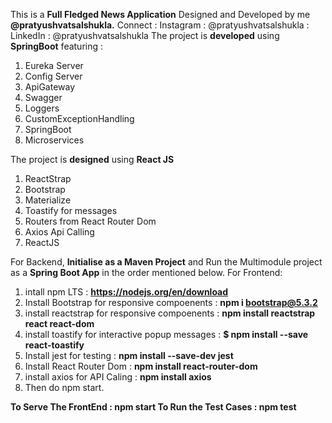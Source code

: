 This is a **Full Fledged News Application** Designed and Developed by me **@pratyushvatsalshukla.**
Connect : Instagram : @pratyushvatsalshukla : LinkedIn : @pratyushvatsalshukla
The project is **developed** using **SpringBoot** featuring : 
1. Eureka Server
2. Config Server
3. ApiGateway
4. Swagger
5. Loggers
6. CustomExceptionHandling
7. SpringBoot
8. Microservices
   
The project is **designed** using **React JS**
1. ReactStrap
2. Bootstrap
3. Materialize
4. Toastify for messages
5. Routers from React Router Dom
6. Axios Api Calling
7. ReactJS

For Backend, **Initialise as a Maven Project** and Run the Multimodule project as a **Spring Boot App** in the order mentioned below.
For Frontend:
1. intall npm LTS : **https://nodejs.org/en/download**
2. Install Bootstrap for responsive compoenents : **npm i bootstrap@5.3.2**
3. install reactstrap for responsive compoenents : **npm install reactstrap react react-dom**
4. install toastify for interactive popup messages : **$ npm install --save react-toastify**
5. Install jest for testing : **npm install --save-dev jest**
6. Install React Router Dom : **npm install react-router-dom**
7. install axios for API Caling : **npm install axios**
8. Then do npm start.

**To Serve The FrontEnd : npm start
To Run the Test Cases : npm test**
